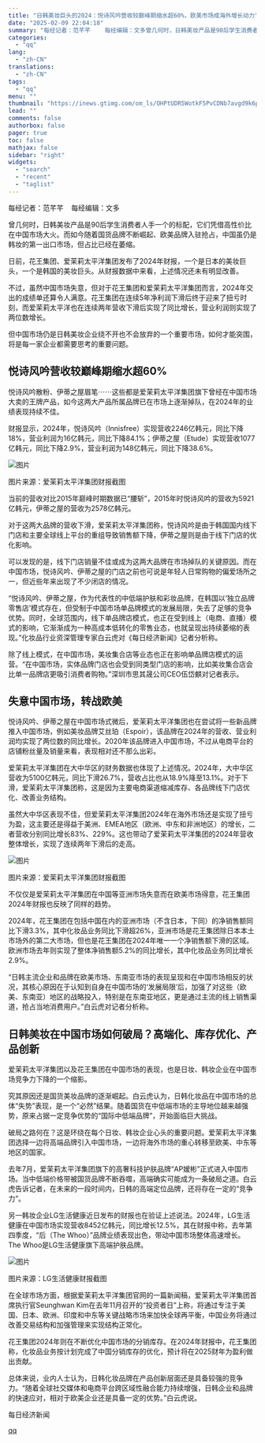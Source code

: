 ```yaml
---
title: "日韩美妆巨头的2024：悦诗风吟营收较巅峰期缩水超60%，欧美市场成海外增长动力"
date: "2025-02-09 22:04:18"
summary: "每经记者：范芊芊    每经编辑：文多曾几何时，日韩美妆产品是90后学生消费者人手一个的标配，它们凭..."
categories:
  - "qq"
lang:
  - "zh-CN"
translations:
  - "zh-CN"
tags:
  - "qq"
menu: ""
thumbnail: "https://inews.gtimg.com/om_ls/OHPtUDR5WotkF5PvCDNb7avgd9k6pDDZEz9-ClFKjZnn0AA_640360/0"
lead: ""
comments: false
authorbox: false
pager: true
toc: false
mathjax: false
sidebar: "right"
widgets:
  - "search"
  - "recent"
  - "taglist"
---
```


每经记者：范芊芊    每经编辑：文多

曾几何时，日韩美妆产品是90后学生消费者人手一个的标配，它们凭借高性价比在中国市场大火。而如今随着国货品牌不断崛起、欧美品牌入驻抢占，中国虽仍是韩妆的第一出口市场，但占比已经在萎缩。

日前，花王集团、爱茉莉太平洋集团发布了2024年财报，一个是日本的美妆巨头，一个是韩国的美妆巨头。从财报数据中来看，上述情况还未有明显改善。

不过，虽然中国市场失意，但对于花王集团和爱茉莉太平洋集团而言，2024年交出的成绩单还算令人满意。花王集团在连续5年净利润下滑后终于迎来了扭亏时刻，而爱茉莉太平洋也在连续两年营收下滑后实现了同比增长，营业利润则实现了两位数增长。

但中国市场仍是日韩美妆企业绕不开也不会放弃的一个重要市场，如何才能突围，将是每一家企业都需要思考的重要问题。

悦诗风吟营收较巅峰期缩水超60%
----------------

悦诗风吟散粉、伊蒂之屋眉笔⋯⋯这些都是爱茉莉太平洋集团旗下曾经在中国市场大卖的王牌产品，如今这两大产品所属品牌已在市场上逐渐掉队，在2024年的业绩表现持续不佳。

财报显示，2024年，悦诗风吟（Innisfree）实现营收2246亿韩元，同比下降18%，营业利润为16亿韩元，同比下降84.1%；伊蒂之屋（Etude）实现营收1077亿韩元，同比下降2.9%，营业利润为148亿韩元，同比下降38.6%。

![图片](https://inews.gtimg.com/om_bt/O37tettbCFbDUSO4j_ugnChoKzTcQCKAvnYZDl8b2Iaa4AA/641)

图片来源：爱茉莉太平洋集团财报截图

当前的营收对比2015年巅峰时期数据已“腰斩”，2015年时悦诗风吟的营收为5921亿韩元，伊蒂之屋的营收为2578亿韩元。

对于这两大品牌的营收下滑，爱茉莉太平洋集团称，悦诗风吟是由于韩国国内线下门店和主要全球线上平台的重组导致销售额下降，伊蒂之屋则是由于线下门店的优化影响。

可以发现的是，线下门店销量不佳或成为这两大品牌在市场掉队的关键原因。而在中国市场，悦诗风吟、伊蒂之屋的门店之前也可说是年轻人日常购物的偏爱场所之一，但近些年来出现了不少闭店的情况。

“悦诗风吟、伊蒂之屋，作为代表性的中低端护肤和彩妆品牌，在韩国以‘独立品牌零售店’模式存在，但受制于中国市场单品牌模式的发展局限，失去了足够的竞争优势。同时，全球范围内，线下单品牌店模式，也正在受到线上（电商、直播）模式的影响，它渐渐成为一种高成本低转化的零售业态，也就呈现出持续萎缩的表现。”化妆品行业资深管理专家白云虎对《每日经济新闻》记者分析称。

除了线上模式，在中国市场，美妆集合店等业态也正在影响单品牌店模式的运营。“在中国市场，实体品牌门店也会受到同类型门店的影响，比如美妆集合店会比单一品牌店更吸引消费者购物。”深圳市思其晟公司CEO伍岱麒对记者表示。

失意中国市场，转战欧美
-----------

悦诗风吟、伊蒂之屋在中国市场式微后，爱茉莉太平洋集团也在尝试将一些新品牌推入中国市场，例如美妆品牌艾丝珀（Espoir），该品牌在2024年的营收、营业利润均实现了两位数的同比增长。2020年该品牌进入中国市场，不过从电商平台的店铺粉丝量及销量来看，表现相对还不那么出彩。

爱茉莉太平洋集团在大中华区的财务数据也体现了上述情况。2024年，大中华区营收为5100亿韩元，同比下滑26.7%，营收占比也从18.9%降至13.1%。对于下滑，爱茉莉太平洋集团称，这是因为主要电商渠道缩减库存、各品牌线下门店优化、改善业务结构。

虽然大中华区表现不佳，但爱茉莉太平洋集团2024年在海外市场还是实现了扭亏为盈，这主要还是得益于美洲、EMEA地区（欧洲、中东和非洲地区）的增长，二者营收分别同比增长83%、229%。这也带动了爱茉莉太平洋集团的2024年营收整体增长，实现了连续两年下滑后的走高。

  
  
![图片](https://inews.gtimg.com/om_bt/OdSVx8VdiyRPPBJjQG3xShRDjJksfYbjqoCtpSRx8d0dEAA/641)

图片来源：爱茉莉太平洋集团财报截图

不仅仅是爱茉莉太平洋集团在中国等亚洲市场失意而在欧美市场得意，花王集团2024年财报也反映了同样的趋势。

2024年，花王集团在包括中国在内的亚洲市场（不含日本，下同）的净销售额同比下滑3.3%，其中化妆品业务同比下滑超26%，亚洲市场是花王集团除日本本土市场外的第二大市场，但也是花王集团在2024年唯一一个净销售额下滑的区域。欧洲市场去年则实现了整体净销售额5.2%的同比增长，其中化妆品业务同比增长2.9%。

“日韩主流企业和品牌在欧美市场、东南亚市场的表现呈现和在中国市场相反的状况，其核心原因在于认知到自身在中国市场的‘发展局限’后，加强了对这些（欧美、东南亚）地区的战略投入，特别是在东南亚地区，更是通过主流的线上销售渠道，抢占当地消费用户。”白云虎对记者分析称。

日韩美妆在中国市场如何破局？高端化、库存优化、产品创新
---------------------------

爱茉莉太平洋集团以及花王集团在中国市场的表现，也是日妆、韩妆企业在中国市场竞争力下降的一个缩影。

究其原因还是国货美妆品牌的逐渐崛起。白云虎认为，日韩化妆品在中国市场的总体“失势”表现，是一个“必然”结果。随着国货在中低端市场的主导地位越来越强势，原来占据一定竞争优势的“国际中低端品牌”，开始面临巨大挑战。

破局之路何在？这是环绕在每个日妆、韩妆企业心头的重要问题。爱茉莉太平洋集团选择一边将高端品牌引入中国市场，一边将海外市场的重心转移至欧美、中东等地区的国家。

去年7月，爱茉莉太平洋集团旗下的高奢科技护肤品牌“AP嫒彬”正式进入中国市场。当中低端价格带被国货品牌不断吞噬，高端确实可能成为一条破局之道。白云虎告诉记者，在未来的一段时间内，日韩的高端定位品牌，还将存在一定的“竞争力”。

另一韩妆企业LG生活健康近日发布的财报也在验证上述说法。2024年，LG生活健康在中国市场实现营收8452亿韩元，同比增长12.5%，其在财报中称，去年第四季度，“后（The Whoo）”品牌业绩表现出色，带动中国市场整体高速增长。The Whoo是LG生活健康旗下高端护肤品牌。

![图片](https://inews.gtimg.com/om_bt/OA9bmO2xZAVonmptU570LCjIGOzyRVX4JfDrrIo87sXHcAA/641)

图片来源：LG生活健康财报截图

在全球市场方面，根据爱茉莉太平洋集团官网的一篇新闻稿，爱茉莉太平洋集团首席执行官Seunghwan Kim在去年11月召开的“投资者日”上称，将通过专注于美国、日本、欧洲、印度和中东等关键战略市场来加快全球再平衡，中国业务将通过改善交易结构和加强管理来实现结构正常化。

花王集团2024年则在不断优化中国市场的分销库存。在2024年财报中，花王集团称，化妆品业务按计划完成了中国分销库存的优化，预计将在2025财年为盈利做出贡献。

总体来说，业内人士认为，日韩化妆品牌在产品创新层面还是具备较强的竞争力。“随着全球社交媒体和电商平台跨区域性融合能力持续增强，日韩企业和品牌的快速应对，相对于欧美企业还是具备一定的优势。”白云虎说。

  

每日经济新闻

[qq](https://new.qq.com/rain/a/20250209A069LW00)
